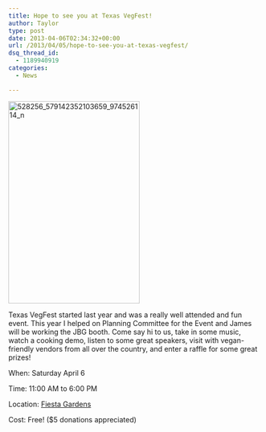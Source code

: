 ```yaml
---
title: Hope to see you at Texas VegFest!
author: Taylor
type: post
date: 2013-04-06T02:34:32+00:00
url: /2013/04/05/hope-to-see-you-at-texas-vegfest/
dsq_thread_id:
  - 1189940919
categories:
  - News

---
```

[<img class="alignleft  wp-image-3059" alt="528256_579142352103659_974526114_n" src="{{% mediaroot %}}uploads/2013/04/528256_579142352103659_974526114_n.jpg" width="261" height="403" />][1]
  
Texas VegFest started last year and was a really well attended and fun event. This year I helped on Planning Committee for the Event and James will be working the JBG booth. Come say hi to us, take in some music, watch a cooking demo, listen to some great speakers, visit with vegan-friendly vendors from all over the country, and enter a raffle for some great prizes!

When: Saturday April 6

Time: 11:00 AM to 6:00 PM

Location: [Fiesta Gardens][2]

Cost: Free! ($5 donations appreciated)

 [1]: http://www.texasvegfest.com/
 [2]: https://maps.google.com/maps?q=fiesta+gardens&ie=UTF-8&ei=jotfUf-qFOPx2QWX94HAAw&ved=0CAsQ_AUoAg